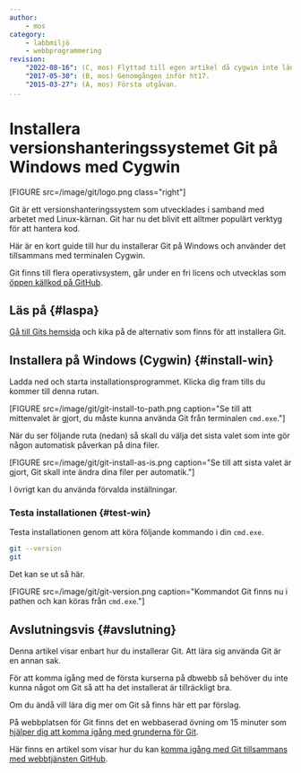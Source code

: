```yaml
---
author:
    - mos
category:
    - labbmiljö
    - webbprogrammering
revision:
    "2022-08-16": (C, mos) Flyttad till egen artikel då cygwin inte längre är rekommenderat val.
    "2017-05-30": (B, mos) Genomgången inför ht17.
    "2015-03-27": (A, mos) Första utgåvan.
...
```

Installera versionshanteringssystemet Git på Windows med Cygwin
==================================

[FIGURE src=/image/git/logo.png class="right"]

Git är ett versionshanteringssystem som utvecklades i samband med arbetet med Linux-kärnan. Git har nu det blivit ett alltmer populärt verktyg för att hantera kod.

Här är en kort guide till hur du installerar Git på Windows och använder det tillsammans med terminalen Cygwin.

<!--more-->

Git finns till flera operativsystem, går under en fri licens och utvecklas som [öppen källkod på GitHub](https://github.com/git).



Läs på {#laspa}
--------------------------------------

[Gå till Gits hemsida](http://git-scm.com/) och kika på de alternativ som finns för att installera Git.



Installera på Windows (Cygwin) {#install-win}
--------------------------------------

Ladda ned och starta installationsprogrammet. Klicka dig fram tills du kommer till denna rutan.

[FIGURE src=/image/git/git-install-to-path.png caption="Se till att mittenvalet är gjort, du måste kunna använda Git från terminalen `cmd.exe`."]

När du ser följande ruta (nedan) så skall du välja det sista valet som inte gör någon automatisk påverkan på dina filer. 

[FIGURE src=/image/git/git-install-as-is.png caption="Se till att sista valet är gjort, Git skall inte ändra dina filer per automatik."]

I övrigt kan du använda förvalda inställningar.



### Testa installationen {#test-win}

Testa installationen genom att köra följande kommando i din `cmd.exe`.

```bash
git --version
git
```

Det kan se ut så här.

[FIGURE src=/image/git/git-version.png caption="Kommandot Git finns nu i pathen och kan köras från `cmd.exe`."]



Avslutningsvis {#avslutning}
--------------------------------------

Denna artikel visar enbart hur du installerar Git. Att lära sig använda Git är en annan sak.

För att komma igång med de första kurserna på dbwebb så behöver du inte kunna något om Git så att ha det installerat är tillräckligt bra.

Om du ändå vill lära dig mer om Git så finns här ett par förslag.

På webbplatsen för Git finns det en webbaserad övning om 15 minuter som [hjälper dig att komma igång med grunderna för Git](http://try.github.com/).

Här finns en artikel som visar hur du kan [komma igång med Git tillsammans med webbtjänsten GitHub](kunskap/kom-igang-med-git-och-github).
